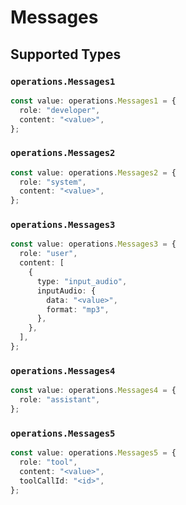 # Messages


## Supported Types

### `operations.Messages1`

```typescript
const value: operations.Messages1 = {
  role: "developer",
  content: "<value>",
};
```

### `operations.Messages2`

```typescript
const value: operations.Messages2 = {
  role: "system",
  content: "<value>",
};
```

### `operations.Messages3`

```typescript
const value: operations.Messages3 = {
  role: "user",
  content: [
    {
      type: "input_audio",
      inputAudio: {
        data: "<value>",
        format: "mp3",
      },
    },
  ],
};
```

### `operations.Messages4`

```typescript
const value: operations.Messages4 = {
  role: "assistant",
};
```

### `operations.Messages5`

```typescript
const value: operations.Messages5 = {
  role: "tool",
  content: "<value>",
  toolCallId: "<id>",
};
```

